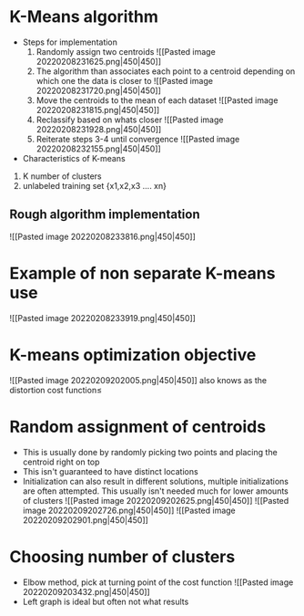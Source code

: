 # K-Means algorithm
- Steps for implementation
	1. Randomly assign two centroids
	![[Pasted image 20220208231625.png|450|450]]
	2. The algorithm than associates each point to a centroid depending on which one the data is closer to
	![[Pasted image 20220208231720.png|450|450]]
	3. Move the centroids to the mean of each dataset
	![[Pasted image 20220208231815.png|450|450]]
	4. Reclassify based on whats closer
	![[Pasted image 20220208231928.png|450|450]]
	5. Reiterate steps 3-4 until convergence
	![[Pasted image 20220208232155.png|450|450]]
- Characteristics of K-means
1. K number of clusters
2. unlabeled training set {x1,x2,x3 .... xn}
## Rough algorithm implementation
![[Pasted image 20220208233816.png|450|450]]
# Example of non separate K-means use
![[Pasted image 20220208233919.png|450|450]]

# K-means optimization objective
![[Pasted image 20220209202005.png|450|450]]
also knows as the distortion cost function≤

# Random assignment of centroids
- This is usually done by randomly picking two points and placing the centroid right on top
- This isn't guaranteed to have distinct locations
- Initialization can also result in different solutions, multiple initializations are often attempted. This usually isn't needed much for lower amounts of clusters 
![[Pasted image 20220209202625.png|450|450]] 
![[Pasted image 20220209202726.png|450|450]]
![[Pasted image 20220209202901.png|450|450]]

# Choosing number of clusters
- Elbow method, pick at turning point of the cost function
![[Pasted image 20220209203432.png|450|450]]
- Left graph is ideal but often not what results